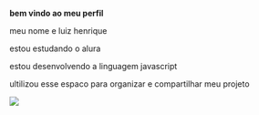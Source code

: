 **bem vindo ao meu perfil**

meu nome e luiz henrique

estou estudando o alura

estou desenvolvendo a linguagem javascript

ultilizou esse espaco para organizar e compartilhar meu projeto

![](https://media.tenor.com/dpw5Jov_UOgAAAAi/going-for-a-throw-kurt-warner.gif)

